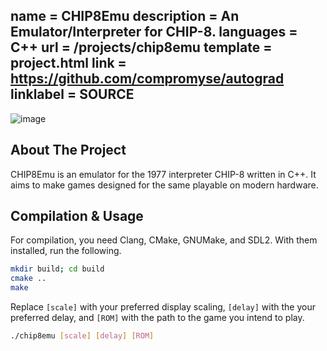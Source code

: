 name = CHIP8Emu
description = An Emulator/Interpreter for CHIP-8.
languages = C++
url = /projects/chip8emu
template = project.html
link = https://github.com/compromyse/autograd
linklabel = SOURCE
---

![image](https://github.com/compromyse/CHIP8Emu/assets/71056504/f87e9e73-f880-4d60-a61b-cdb40791211b)

## About The Project

CHIP8Emu is an emulator for the 1977 interpreter CHIP-8 written in C++. It aims to make games designed for the same playable on modern hardware.

## Compilation & Usage

For compilation, you need Clang, CMake, GNUMake, and SDL2. With them installed, run the following.
```sh
mkdir build; cd build
cmake ..
make
```

Replace `[scale]` with your preferred display scaling, `[delay]` with the your preferred delay, and `[ROM]` with the path to the game you intend to play.
```sh
./chip8emu [scale] [delay] [ROM]
```
